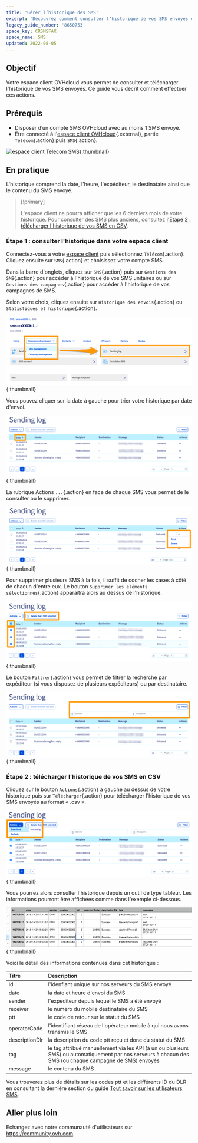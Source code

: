 ```yaml
---
title: 'Gérer l’historique des SMS'
excerpt: 'Découvrez comment consulter l’historique de vos SMS envoyés depuis votre compte OVHcloud'
legacy_guide_number: '8650753'
space_key: CRSMSFAX
space_name: SMS
updated: 2022-08-05
---
```


## Objectif

Votre espace client OVHcloud vous permet de consulter et télécharger l'historique de vos SMS envoyés. Ce guide vous décrit comment effectuer ces actions.

## Prérequis

- Disposer d’un compte SMS OVHcloud avec au moins 1 SMS envoyé.
- Être connecté à l'[espace client OVHcloud](https://www.ovh.com/auth?onsuccess=https%3A%2F%2Fwww.ovhtelecom.fr%2Fmanager&ovhSubsidiary=fr){.external}, partie `Télécom`{.action} puis `SMS`{.action}.

![espace client Telecom SMS](https://raw.githubusercontent.com/ovh/docs/master/templates/control-panel/product-selection/telecom/tpl-telecom-03-fr-sms.png){.thumbnail}

## En pratique

L'historique comprend la date, l'heure, l'expéditeur, le destinataire ainsi que le contenu du SMS envoyé.

> [!primary]
>
> L'espace client ne pourra afficher que les 6 derniers mois de votre historique. Pour consulter des SMS plus anciens, consultez [l'Étape 2 : télécharger l'historique de vos SMS en CSV](#csv).
>

### Étape 1 : consulter l'historique dans votre espace client

Connectez-vous à votre [espace client](https://www.ovh.com/auth/?action=gotomanager&from=https://www.ovh.com/fr/&ovhSubsidiary=fr) puis sélectionnez `Télécom`{.action}. Cliquez ensuite sur `SMS`{.action} et choisissez votre compte SMS.

Dans la barre d'onglets, cliquez sur `SMS`{.action} puis sur `Gestions des SMS`{.action} pour accéder à l'historique de vos SMS unitaires ou sur `Gestions des campagnes`{.action} pour accéder à l'historique de vos campagnes de SMS.

Selon votre choix, cliquez ensuite sur `Historique des envois`{.action} ou `Statistiques et historique`{.action}.

![sms-history](images/smshistory1.png){.thumbnail}

Vous pouvez cliquer sur la date à gauche pour trier votre historique par date d'envoi.

![sms-history](images/smshistory2.png){.thumbnail}

La rubrique Actions `...`{.action} en face de chaque SMS vous permet de le consulter ou le supprimer.

![sms-history](images/smshistory3.png){.thumbnail}

Pour supprimer plusieurs SMS à la fois, il suffit de cocher les cases à côté de chacun d'entre eux. Le bouton `Supprimer les éléments sélectionnés`{.action} apparaitra alors au dessus de l'historique.

![sms-history](images/smshistory4.png){.thumbnail}
 
Le bouton `Filtrer`{.action} vous permet de filtrer la recherche par expéditeur (si vous disposez de plusieurs expéditeurs) ou par destinataire.

![sms-history](images/smshistory5.png){.thumbnail}
 
### Étape 2 : télécharger l'historique de vos SMS en CSV <a name="csv"></a>
 
Cliquez sur le bouton `Actions`{.action} à gauche au dessus de votre historique puis sur `Télécharger`{.action} pour télécharger l'historique de vos SMS envoyés au format « .csv ». 
 
![sms-history](images/smshistory6.png){.thumbnail}
 
Vous pourrez alors consulter l'historique depuis un outil de type tableur. Les informations pourront être affichées comme dans l'exemple ci-dessous.

![sms-history](images/smshistory7.png){.thumbnail}

Voici le détail des informations contenues dans cet historique :

|  Titre  |  Description  |
|  :-----          |  :-----          |
|  id |  l'idenfiant unique sur nos serveurs du SMS envoyé |
|  date | la date et heure d'envoi du SMS  |
|  sender |  l'expediteur depuis lequel le SMS a été envoyé |
|  receiver |  le numero du mobile destinataire du SMS |
|  ptt |  le code de retour sur le statut du SMS |
|  operatorCode |  l'identifiant réseau de l'opérateur mobile à qui nous avons transmis le SMS |
|  descriptionDlr |  la description du code ptt reçu et donc du statut du SMS |
|  tag |  le tag attribué manuellement via les API (à un ou plusieurs SMS) ou automatiquement par nos serveurs à chacun des SMS (ou chaque campagne de SMS) envoyés |
|  message |  le contenu du SMS |

Vous trouverez plus de détails sur les codes ptt et les différents ID du DLR en consultant la dernière section du guide [Tout savoir sur les utilisateurs SMS](/pages/web_cloud/messaging/sms/tout_savoir_sur_les_utilisateurs_sms#etape-5-specifier-une-url-de-callback).
 
## Aller plus loin

Échangez avec notre communauté d'utilisateurs sur <https://community.ovh.com>.
